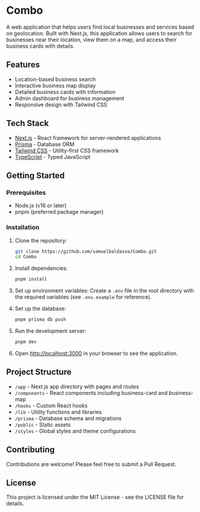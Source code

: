 ﻿# Combo

A web application that helps users find local businesses and services based on geolocation. Built with Next.js, this application allows users to search for businesses near their location, view them on a map, and access their business cards with details.

## Features

- Location-based business search
- Interactive business map display
- Detailed business cards with information
- Admin dashboard for business management
- Responsive design with Tailwind CSS

## Tech Stack

- [Next.js](https://nextjs.org/) - React framework for server-rendered applications
- [Prisma](https://www.prisma.io/) - Database ORM
- [Tailwind CSS](https://tailwindcss.com/) - Utility-first CSS framework
- [TypeScript](https://www.typescriptlang.org/) - Typed JavaScript

## Getting Started

### Prerequisites

- Node.js (v16 or later)
- pnpm (preferred package manager)

### Installation

1. Clone the repository:
   ```bash
   git clone https://github.com/samuelbaldasso/Combo.git
   cd Combo
   ```

2. Install dependencies:
   ```bash
   pnpm install
   ```

3. Set up environment variables:
   Create a `.env` file in the root directory with the required variables (see `.env.example` for reference).

4. Set up the database:
   ```bash
   pnpm prisma db push
   ```

5. Run the development server:
   ```bash
   pnpm dev
   ```

6. Open [http://localhost:3000](http://localhost:3000) in your browser to see the application.

## Project Structure

- `/app` - Next.js app directory with pages and routes
- `/components` - React components including business-card and business-map
- `/hooks` - Custom React hooks
- `/lib` - Utility functions and libraries
- `/prisma` - Database schema and migrations
- `/public` - Static assets
- `/styles` - Global styles and theme configurations

## Contributing

Contributions are welcome! Please feel free to submit a Pull Request.

## License

This project is licensed under the MIT License - see the LICENSE file for details.
